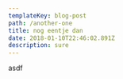```yaml
---
templateKey: blog-post
path: /another-one
title: nog eentje dan
date: 2018-01-10T22:46:02.891Z
description: sure
---
```

asdf
